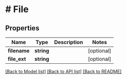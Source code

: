 # # File

## Properties

Name | Type | Description | Notes
------------ | ------------- | ------------- | -------------
**filename** | **string** |  | [optional]
**file_ext** | **string** |  | [optional]

[[Back to Model list]](../../README.md#models) [[Back to API list]](../../README.md#endpoints) [[Back to README]](../../README.md)

